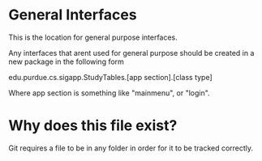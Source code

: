 # General Interfaces

This is the location for general purpose interfaces.

Any interfaces that arent used for general purpose should be
created in a new package in the following form

edu.purdue.cs.sigapp.StudyTables.[app section].[class type]

Where app section is something like "mainmenu", or "login".


# Why does this file exist?

Git requires a file to be in any folder in order for it to be tracked correctly.